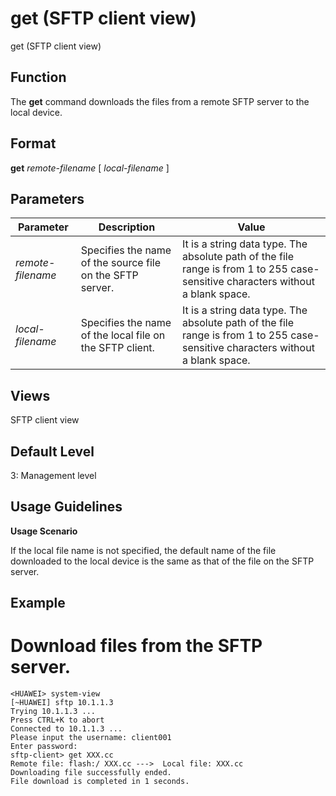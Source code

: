 get (SFTP client view)
======================

get (SFTP client view)

Function
--------



The **get** command downloads the files from a remote SFTP server to the local device.




Format
------

**get** *remote-filename* [ *local-filename* ]


Parameters
----------

| Parameter | Description | Value |
| --- | --- | --- |
| *remote-filename* | Specifies the name of the source file on the SFTP server. | It is a string data type. The absolute path of the file range is from 1 to 255 case-sensitive characters without a blank space. |
| *local-filename* | Specifies the name of the local file on the SFTP client. | It is a string data type. The absolute path of the file range is from 1 to 255 case-sensitive characters without a blank space. |



Views
-----

SFTP client view


Default Level
-------------

3: Management level


Usage Guidelines
----------------

**Usage Scenario**

If the local file name is not specified, the default name of the file downloaded to the local device is the same as that of the file on the SFTP server.


Example
-------

# Download files from the SFTP server.
```
<HUAWEI> system-view
[~HUAWEI] sftp 10.1.1.3
Trying 10.1.1.3 ...
Press CTRL+K to abort
Connected to 10.1.1.3 ...
Please input the username: client001
Enter password:
sftp-client> get XXX.cc
Remote file: flash:/ XXX.cc --->  Local file: XXX.cc
Downloading file successfully ended.
File download is completed in 1 seconds.

```